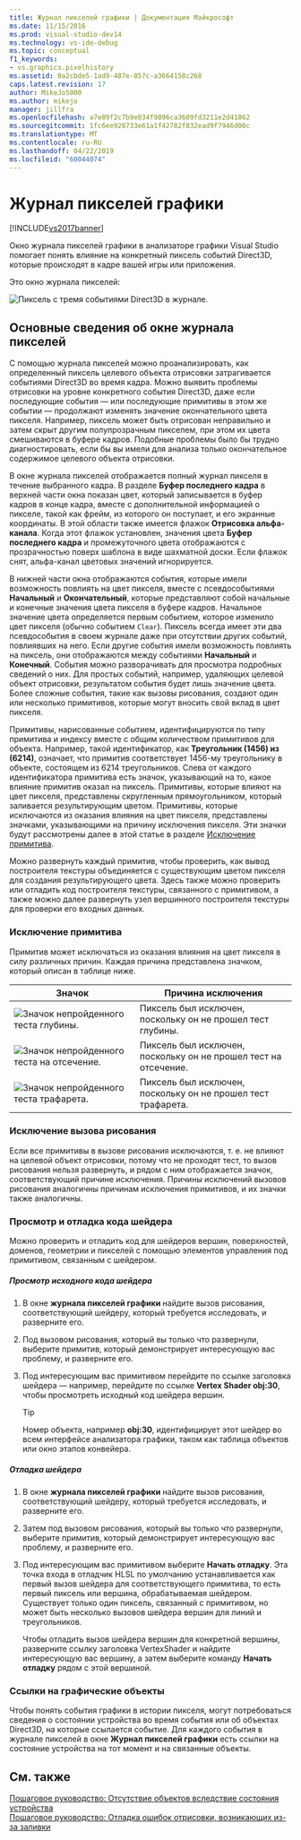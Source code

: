 ```yaml
---
title: Журнал пикселей графики | Документация Майкрософт
ms.date: 11/15/2016
ms.prod: visual-studio-dev14
ms.technology: vs-ide-debug
ms.topic: conceptual
f1_keywords:
- vs.graphics.pixelhistory
ms.assetid: 0a2cbde5-1ad9-487e-857c-a3664158c268
caps.latest.revision: 17
author: MikeJo5000
ms.author: mikejo
manager: jillfra
ms.openlocfilehash: a7e89f2c7b9e834f9896ca3609fd3211e2d41862
ms.sourcegitcommit: 1fc6ee928733e61a1f42782f832ead9f7946d00c
ms.translationtype: MT
ms.contentlocale: ru-RU
ms.lasthandoff: 04/22/2019
ms.locfileid: "60044074"
---
```

# <a name="graphics-pixel-history"></a>Журнал пикселей графики
[!INCLUDE[vs2017banner](../includes/vs2017banner.md)]

Окно журнала пикселей графики в анализаторе графики Visual Studio помогает понять влияние на конкретный пиксель событий Direct3D, которые происходят в кадре вашей игры или приложения.  
  
 Это окно журнала пикселей:  
  
 ![Пиксель с тремя событиями Direct3D в журнале. ](../debugger/media/gfx-diag-demo-pixel-history-orientation.png "gfx_diag_demo_pixel_history_orientation")  
  
## <a name="understanding-the-pixel-history-window"></a>Основные сведения об окне журнала пикселей  
 С помощью журнала пикселей можно проанализировать, как определенный пиксель целевого объекта отрисовки затрагивается событиями Direct3D во время кадра. Можно выявить проблемы отрисовки на уровне конкретного события Direct3D, даже если последующие события — или последующие примитивы в этом же событии — продолжают изменять значение окончательного цвета пикселя. Например, пиксель может быть отрисован неправильно и затем скрыт другим полупрозрачным пикселем, при этом их цвета смешиваются в буфере кадров. Подобные проблемы было бы трудно диагностировать, если бы вы имели для анализа только окончательное содержимое целевого объекта отрисовки.  
  
 В окне журнала пикселей отображается полный журнал пикселя в течение выбранного кадра. В разделе **Буфер последнего кадра** в верхней части окна показан цвет, который записывается в буфер кадров в конце кадра, вместе с дополнительной информацией о пикселе, такой как фрейм, из которого он поступает, и его экранные координаты. В этой области также имеется флажок **Отрисовка альфа-канала**. Когда этот флажок установлен, значения цвета **Буфер последнего кадра** и промежуточного цвета отображаются с прозрачностью поверх шаблона в виде шахматной доски. Если флажок снят, альфа-канал цветовых значений игнорируется.  
  
 В нижней части окна отображаются события, которые имели возможность повлиять на цвет пикселя, вместе с псевдособытиями **Начальный** и **Окончательный**, которые представляют собой начальные и конечные значения цвета пикселя в буфере кадров. Начальное значение цвета определяется первым событием, которое изменило цвет пикселя (обычно событием `Clear`). Пиксель всегда имеет эти два псевдособытия в своем журнале даже при отсутствии других событий, повлиявших на него. Если другие события имели возможность повлиять на пиксель, они отображаются между событиями **Начальный** и **Конечный**. События можно разворачивать для просмотра подробных сведений о них. Для простых событий, например, удаляющих целевой объект отрисовки, результатом события будет лишь значение цвета. Более сложные события, такие как вызовы рисования, создают один или несколько примитивов, которые могут вносить свой вклад в цвет пикселя.  
  
 Примитивы, нарисованные событием, идентифицируются по типу примитива и индексу вместе с общим количеством примитивов для объекта. Например, такой идентификатор, как **Треугольник (1456) из (6214)**, означает, что примитив соответствует 1456-му треугольнику в объекте, состоящем из 6214 треугольников. Слева от каждого идентификатора примитива есть значок, указывающий на то, какое влияние примитив оказал на пиксель. Примитивы, которые влияют на цвет пикселя, представлены скругленным прямоугольником, который заливается результирующим цветом. Примитивы, которые исключаются из оказания влияния на цвет пикселя, представлены значками, указывающими на причину исключения пикселя. Эти значки будут рассмотрены далее в этой статье в разделе [Исключение примитива](../debugger/graphics-pixel-history.md#exclusion).  
  
 Можно развернуть каждый примитив, чтобы проверить, как вывод построителя текстуры объединяется с существующим цветом пикселя для создания результирующего цвета. Здесь также можно проверить или отладить код построителя текстуры, связанного с примитивом, а также можно далее развернуть узел вершинного построителя текстуры для проверки его входных данных.  
  
### <a name="exclusion"></a> Исключение примитива  
 Примитив может исключаться из оказания влияния на цвет пикселя в силу различных причин. Каждая причина представлена значком, который описан в таблице ниже.  
  
|Значок|Причина исключения|  
|----------|--------------------------|  
|![Значок непройденного теста глубины. ](../debugger/media/vsg-hist-icon-failed-depth.png "vsg_hist_icon_failed_depth")|Пиксель был исключен, поскольку он не прошел тест глубины.|  
|![Значок непройденного теста на отсечение. ](../debugger/media/vsg-hist-icon-failed-scissor.png "vsg_hist_icon_failed_scissor")|Пиксель был исключен, поскольку он не прошел тест на отсечение.|  
|![Значок непройденного теста трафарета. ](../debugger/media/vsg-hist-icon-failed-stencil.png "vsg_hist_icon_failed_stencil")|Пиксель был исключен, поскольку он не прошел тест трафарета.|  
  
### <a name="draw-call-exclusion"></a>Исключение вызова рисования  
 Если все примитивы в вызове рисования исключаются, т. е. не влияют на целевой объект отрисовки, потому что не проходят тест, то вызов рисования нельзя развернуть, и рядом с ним отображается значок, соответствующий причине исключения. Причины исключений вызовов рисования аналогичны причинам исключения примитивов, и их значки также аналогичны.  
  
### <a name="viewing-and-debugging-shader-code"></a>Просмотр и отладка кода шейдера  
 Можно проверить и отладить код для шейдеров вершин, поверхностей, доменов, геометрии и пикселей с помощью элементов управления под примитивом, связанным с шейдером.  
  
##### <a name="to-view-a-shaders-source-code"></a>Просмотр исходного кода шейдера  
  
1. В окне **журнала пикселей графики** найдите вызов рисования, соответствующий шейдеру, который требуется исследовать, и разверните его.  
  
2. Под вызовом рисования, который вы только что развернули, выберите примитив, который демонстрирует интересующую вас проблему, и разверните его.  
  
3. Под интересующим вас примитивом перейдите по ссылке заголовка шейдера — например, перейдите по ссылке **Vertex Shader obj:30**, чтобы просмотреть исходный код шейдера вершин.  
  
    > [!TIP]
    >  Номер объекта, например **obj:30**, идентифицирует этот шейдер во всем интерфейсе анализатора графики, таком как таблица объектов или окно этапов конвейера.  
  
##### <a name="to-debug-a-shader"></a>Отладка шейдера  
  
1. В окне **журнала пикселей графики** найдите вызов рисования, соответствующий шейдеру, который требуется исследовать, и разверните его.  
  
2. Затем под вызовом рисования, который вы только что развернули, выберите примитив, который демонстрирует интересующую вас проблему, и разверните его.  
  
3. Под интересующим вас примитивом выберите **Начать отладку**. Эта точка входа в отладчик HLSL по умолчанию устанавливается как первый вызов шейдера для соответствующего примитива, то есть первый пиксель или вершина, обрабатываемая шейдером. Существует только один пиксель, связанный с примитивом, но может быть несколько вызовов шейдера вершин для линий и треугольников.  
  
     Чтобы отладить вызов шейдера вершин для конкретной вершины, разверните ссылку заголовка VertexShader и найдите интересующую вас вершину, а затем выберите команду **Начать отладку** рядом с этой вершиной.  
  
### <a name="links-to-graphics-objects"></a>Ссылки на графические объекты  
 Чтобы понять события графики в истории пикселя, могут потребоваться сведения о состоянии устройства во время события или об объектах Direct3D, на которые ссылается событие. Для каждого события в журнале пикселей в окне **Журнал пикселей графики** есть ссылки на состояние устройства на тот момент и на связанные объекты.  
  
## <a name="see-also"></a>См. также  
 [Пошаговое руководство: Отсутствие объектов вследствие состояния устройства](../debugger/walkthrough-missing-objects-due-to-device-state.md)   
 [Пошаговое руководство: Отладка ошибок отрисовки, возникающих из-за заливки](../debugger/walkthrough-debugging-rendering-errors-due-to-shading.md)

